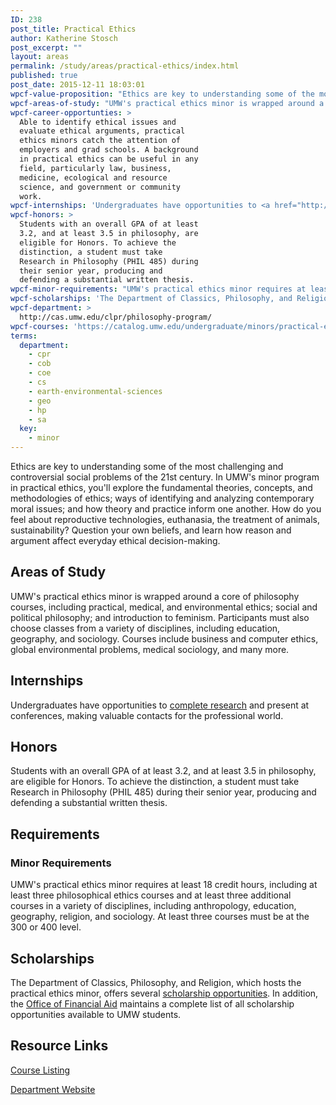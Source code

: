 ```yaml
---
ID: 238
post_title: Practical Ethics
author: Katherine Stosch
post_excerpt: ""
layout: areas
permalink: /study/areas/practical-ethics/index.html
published: true
post_date: 2015-12-11 18:03:01
wpcf-value-proposition: "Ethics are key to understanding some of the most challenging and controversial social problems of the 21st century. In UMW's minor program in practical ethics, you'll explore the fundamental theories, concepts, and methodologies of ethics; ways of identifying and analyzing contemporary moral issues; and how theory and practice inform one another. How do you feel about reproductive technologies, euthanasia, the treatment of animals, sustainability? Question your own beliefs, and learn how reason and argument affect everyday ethical decision-making."
wpcf-areas-of-study: "UMW's practical ethics minor is wrapped around a core of philosophy courses, including practical, medical, and environmental ethics; social and political philosophy; and introduction to feminism. Participants must also choose classes from a variety of disciplines, including education, geography, and sociology. Courses include business and computer ethics, global environmental problems, medical sociology, and many more."
wpcf-career-opportunties: >
  Able to identify ethical issues and
  evaluate ethical arguments, practical
  ethics minors catch the attention of
  employers and grad schools. A background
  in practical ethics can be useful in any
  field, particularly law, business,
  medicine, ecological and resource
  science, and government or community
  work.
wpcf-internships: 'Undergraduates have opportunities to <a href="http://cas.umw.edu/clpr/undergraduate-research">complete research</a> and present at conferences, making valuable contacts for the professional world.'
wpcf-honors: >
  Students with an overall GPA of at least
  3.2, and at least 3.5 in philosophy, are
  eligible for Honors. To achieve the
  distinction, a student must take
  Research in Philosophy (PHIL 485) during
  their senior year, producing and
  defending a substantial written thesis.
wpcf-minor-requirements: "UMW's practical ethics minor requires at least 18 credit hours, including at least three philosophical ethics courses and at least three additional courses in a variety of disciplines, including anthropology, education, geography, religion, and sociology. At least three courses must be at the 300 or 400 level."
wpcf-scholarships: 'The Department of Classics, Philosophy, and Religion, which hosts the practical ethics minor, offers several <a href="http://cas.umw.edu/clpr/undergraduate-scholarships-and-awards/">scholarship opportunities</a>. In addition, the <a href="https://www.umw.edu/financialaid/types/scholarship-opportunities/">Office of Financial Aid</a> maintains a complete list of all scholarship opportunities available to UMW students.'
wpcf-department: >
  http://cas.umw.edu/clpr/philosophy-program/
wpcf-courses: 'https://catalog.umw.edu/undergraduate/minors/practical-ethics/#requirementstext'
terms:
  department:
    - cpr
    - cob
    - coe
    - cs
    - earth-environmental-sciences
    - geo
    - hp
    - sa
  key:
    - minor
---
```


<!-- Types Custom Fields: -->

<!-- value-proposition -->
Ethics are key to understanding some of the most challenging and controversial social problems of the 21st century. In UMW\'s minor program in practical ethics, you\'ll explore the fundamental theories, concepts, and methodologies of ethics; ways of identifying and analyzing contemporary moral issues; and how theory and practice inform one another. How do you feel about reproductive technologies, euthanasia, the treatment of animals, sustainability? Question your own beliefs, and learn how reason and argument affect everyday ethical decision-making.
<!-- End value-proposition -->

<!-- areas-of-study -->
## Areas of Study
UMW\'s practical ethics minor is wrapped around a core of philosophy courses, including practical, medical, and environmental ethics; social and political philosophy; and introduction to feminism. Participants must also choose classes from a variety of disciplines, including education, geography, and sociology. Courses include business and computer ethics, global environmental problems, medical sociology, and many more.
<!-- End areas-of-study -->

<!-- internships -->
## Internships
Undergraduates have opportunities to [complete research]("http://cas.umw.edu/clpr/undergraduate-research") and present at conferences, making valuable contacts for the professional world.
<!-- End internships -->

<!-- honors -->
## Honors
Students with an overall GPA of at least 3.2, and at least 3.5 in philosophy, are eligible for Honors. To achieve the distinction, a student must take Research in Philosophy (PHIL 485) during their senior year, producing and defending a substantial written thesis.
<!-- End honors -->

<!-- requirements -->
## Requirements

<!-- minor-requirements -->
### Minor Requirements
UMW\'s practical ethics minor requires at least 18 credit hours, including at least three philosophical ethics courses and at least three additional courses in a variety of disciplines, including anthropology, education, geography, religion, and sociology. At least three courses must be at the 300 or 400 level.
<!-- End minor-requirements -->

<!-- End requirements -->

<!-- scholarships -->
## Scholarships
The Department of Classics, Philosophy, and Religion, which hosts the practical ethics minor, offers several [scholarship opportunities]("http://cas.umw.edu/clpr/undergraduate-scholarships-and-awards/"). In addition, the [Office of Financial Aid]("https://www.umw.edu/financialaid/types/scholarship-opportunities/") maintains a complete list of all scholarship opportunities available to UMW students.
<!-- End scholarships -->

<!-- resource-links -->
## Resource Links

<!-- courses -->
[Course Listing](https://catalog.umw.edu/undergraduate/minors/practical-ethics/#requirementstext)

<!-- End courses -->


<!-- department -->
[Department Website](http://cas.umw.edu/clpr/philosophy-program/)

<!-- End department -->

<!-- End resource-links -->

<!-- End Types Custom Fields -->